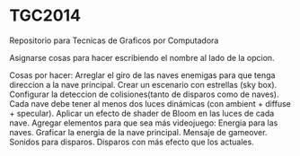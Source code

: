 TGC2014
=======

Repositorio para Tecnicas de Graficos por Computadora

Asignarse cosas para hacer escribiendo el nombre al lado de la opcion.

Cosas por hacer:
Arreglar el giro de las naves enemigas para que tenga direccion a la nave principal.
Crear un escenario con estrellas (sky box).
Configurar la deteccion de colisiones(tanto de disparos como de naves).
Cada nave debe tener al menos dos luces dinámicas (con ambient + diffuse + specular).
Aplicar un efecto de shader de Bloom en las luces de cada nave.
Agregar elementos para que sea más videojuego:
Energia para las naves.
Graficar la energia de la nave principal.
Mensaje de gameover.
Sonidos para disparos.
Disparos con más efecto que los actuales.
